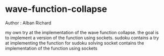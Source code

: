 # wave-function-collapse
Author : Alban Richard
 
 my own try at the implementation of the wave function collapse.
 the goal is to implement a version of the function using sockets.
 sudoku contains a try at implementing the function for sudoku solving
 socket contains the implementation of the function using sockets

